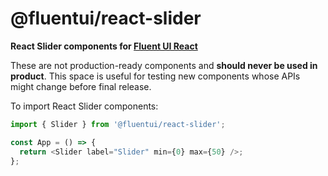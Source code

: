 # @fluentui/react-slider

**React Slider components for [Fluent UI React](https://developer.microsoft.com/en-us/fluentui)**

These are not production-ready components and **should never be used in product**. This space is useful for testing new components whose APIs might change before final release.

To import React Slider components:

```js
import { Slider } from '@fluentui/react-slider';

const App = () => {
  return <Slider label="Slider" min={0} max={50} />;
};
```
